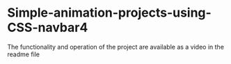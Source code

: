 # Simple-animation-projects-using-CSS-navbar4
The functionality and operation of the project are available as a video in the readme file
